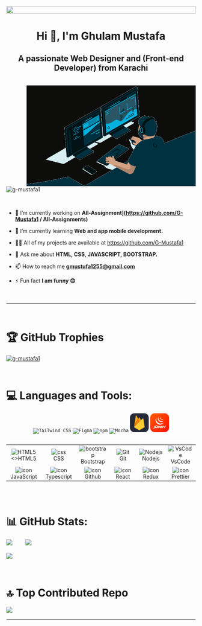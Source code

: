 <img src="https://i.pinimg.com/originals/55/01/60/5501609ee45d514d1f2c4a63502045e2.gif" align="center" alt="" width="100%" height="10%" >
<h1 align="center">Hi 👋, I'm Ghulam Mustafa</h1>
<h2 align="center">A passionate Web Designer and (Front-end Developer) from Karachi</h2>
<br />
<img src="https://raw.githubusercontent.com/Potential17/Potential17/master/user%20(2).gif" alt="coding" width="450" align="right" background-color="black" drop-shadow: rgba(0, 0, 0, 0.25) 0px 54px 55px, rgba(0, 0, 0, 0.12) 0px -12px 30px, rgba(0, 0, 0, 0.12) 0px 4px 6px, rgba(0, 0, 0, 0.17) 0px 12px 13px, rgba(0, 0, 0, 0.09) 0px -3px 5px;>

<br>
<p align="left"> <img src="https://komarev.com/ghpvc/?username=g-mustafa1&label=Profile%20views&color=0e75b6&style=flat" alt="g-mustafa1" /></p>
<br>

- 🔭 I’m currently working on **All-Assignment](https://github.com/G-Mustafa1 / All-Assignments)**

- 🌱 I’m currently learning **Web and app mobile development.**

- 👨‍💻 All of my projects are available at https://github.com/G-Mustafa1

- 💬 Ask me about **HTML, CSS, JAVASCRIPT, BOOTSTRAP.**

- 📫 How to reach me **gmustufa1255@gmail.com**

- ⚡ Fun fact **I am funny 😊**

<br>  
<hr>
<br>
<h1>🏆 GitHub Trophies</h1>  
<p align="left">
    <a href="https://github.com/ryo-ma/github-profile-trophy">
      <img src="https://github-profile-trophy.vercel.app/?g-mustafa1=ryo-ma&theme=onestar" alt="g-mustafa1" />
    </a>
  </p>
<br>
<h1 align="left"> 💻 Languages and Tools:</h1>
<p align="center">
  			<td><code><img width="50" src="https://user-images.githubusercontent.com/25181517/202896760-337261ed-ee92-4979-84c4-d4b829c7355d.png" alt="Tailwind CSS" title="Tailwind CSS"/></code></td>
			<td><code><img width="50" src="https://user-images.githubusercontent.com/25181517/189715289-df3ee512-6eca-463f-a0f4-c10d94a06b2f.png" alt="Figma" title="Figma"/></code></td>
  <td><code><img width="50" src="https://user-images.githubusercontent.com/25181517/121401671-49102800-c959-11eb-9f6f-74d49a5e1774.png" alt="npm" title="npm"/></code></td>
			<td><code><img width="50" src="https://user-images.githubusercontent.com/25181517/201476630-f47cfff6-fdee-4ee1-9092-1793b71b1ca3.png" alt="Mocha" title="Mocha"/></code></td>
   <td><code><img width="50" src="https://github.com/tandpfun/skill-icons/raw/main/icons/Firebase-Dark.svg" alt="Firebase" title="Firebase"/></code></td>
 <td><code><img width="50" src="https://github.com/tandpfun/skill-icons/raw/main/icons/JQuery.svg" alt="JQuery" title="JQuery"/></code></td>
 
</p>


<table>
<Firebase style="display:style flex; align-items: flex-start; align: center">
<table align="center">
  <tr>
      <td align="center"  width="96">
        <img src="https://skillicons.dev/icons?i=html" width="40" height="40" alt="HTML5" />
      <>HTML5
    </td>
    <td align="center" width="96">
        <img src="https://skillicons.dev/icons?i=css" width="40" height="40" alt="css" />
      <br>CSS
    </td>
    <td align="center"  width="96">
        <img src="https://skillicons.dev/icons?i=bootstrap" width="40" height="40" alt="bootstrap" />
      <br>Bootstrap
    </td>
	  <td align="center" width="96"> 
        <img src="https://user-images.githubusercontent.com/25181517/192108372-f71d70ac-7ae6-4c0d-8395-51d8870c2ef0.png" width="40" height="40" alt="Git" />
      <br>Git
    </td>
        <td align="center" width="96">
        <img src="https://skillicons.dev/icons?i=nodejs" width="40" height="40" alt="Nodejs" />
      <br>Nodejs
      </td>
	<td align="center" width="96">
        <img src="https://skillicons.dev/icons?i=vscode" width="40" height="40" alt="VsCode" />
      <br>VsCode
    </td>
  </tr>
  <tr>
    <td align="center" width="96">
        <img src="https://techstack-generator.vercel.app/js-icon.svg" alt="icon" width="40" height="40" />
      <br>JavaScript
    </td>
    <td align="center" width="96">
        <img src="https://techstack-generator.vercel.app/ts-icon.svg" alt="icon" width="40" height="40" />
      <br>Typescript 
    </td>
    <td align="center" width="96">
        <img src="https://techstack-generator.vercel.app/github-icon.svg" alt="icon" width="40" height="40" />
      <br>Github
    </td>
    <td align="center" width="96">
        <img src="https://techstack-generator.vercel.app/react-icon.svg" alt="icon" width="40" height="40" />
      <br>React
    </td>
    <td align="center" width="96">
        <img src="https://techstack-generator.vercel.app/redux-icon.svg" alt="icon" width="40" height="40" />
      <br>Redux
    </td>
    <td align="center" width="96">
        <img src="https://techstack-generator.vercel.app/prettier-icon.svg" alt="icon" width="40" height="40" />
      <br>Prettier
    </td>
 </tr>
</table>
<br><br>
</table>


 <h1>📊 GitHub Stats:</h1>
 
![](https://github-readme-stats.vercel.app/api?username=g-mustafa1&theme=dark&hide_border=false&include_all_commits=false&count_private=true)&nbsp;&nbsp;&nbsp;&nbsp;&nbsp;&nbsp;&nbsp;&nbsp;
![](https://github-readme-stats.vercel.app/api/top-langs/?username=g-mustafa1&theme=dark&hide_border=false&include_all_commits=false&count_private=true&layout=compact)<br/><br/>
![](https://github-readme-streak-stats.herokuapp.com/?user=g-mustafa1&theme=dark&hide_border=false)

<br/>


<h1> 🔝 Top Contributed Repo</h1> 

![](https://github-contributor-stats.vercel.app/api?username=g-mustafa1&limit=5&theme=dark&hide&combine_all_yearly_contributions=true)
<br/><hr/><br/>
